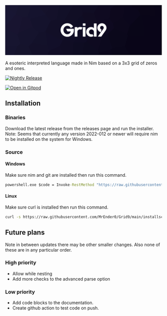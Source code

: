 <img src=".github/assets/banner.png">

A esoteric interpreted language made in Nim based on a 3x3 grid of zeros and ones.

[![Nightly Release](https://github.com/MrEnder0/Grid9/actions/workflows/nightly.yml/badge.svg)](https://github.com/MrEnder0/Grid9/actions/workflows/nightly.yml)

[![Open in Gitpod](https://gitpod.io/button/open-in-gitpod.svg)](https://gitpod.io/#https://github.com/MrEnder0/Grid9)

## Installation

### Binaries

Download the latest release from the releases page and run the installer.
Note: Seems that currently any version 2022-012 or newer will require nim to be installed on the system for Windows.

### Source

#### Windows

Make sure nim and git are installed then run this command.

```cmd
powershell.exe $code = Invoke-RestMethod "https://raw.githubusercontent.com/MrEnder0/Grid9/main/installscripts/windows.cmd"; foreach($a in $code) {iex $a;}
```

#### Linux

Make sure curl is installed then run this command.

```bash
curl -s https://raw.githubusercontent.com/MrEnder0/Grid9/main/installscripts/linux.sh | bash
```

## Future plans

Note in between updates there may be other smaller changes. Also none of these are in any particular order.

### High priority

- Allow while nesting
- Add more checks to the advanced parse option

### Low priority

- Add code blocks to the documentation.
- Create github action to test code on push.
